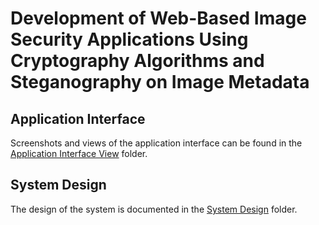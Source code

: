 # Development of Web-Based Image Security Applications Using Cryptography Algorithms and Steganography on Image Metadata

## Application Interface

Screenshots and views of the application interface can be found in the [Application Interface View](./Application%20Interface%20View) folder.

## System Design

The design of the system is documented in the [System Design](./System%20Design) folder.

